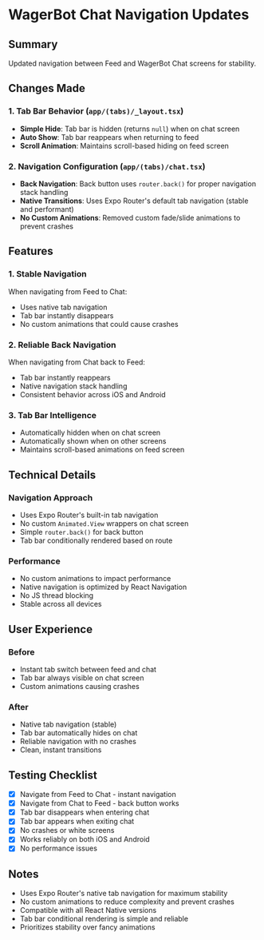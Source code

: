 # WagerBot Chat Navigation Updates

## Summary
Updated navigation between Feed and WagerBot Chat screens for stability.

## Changes Made

### 1. Tab Bar Behavior (`app/(tabs)/_layout.tsx`)
- **Simple Hide**: Tab bar is hidden (returns `null`) when on chat screen
- **Auto Show**: Tab bar reappears when returning to feed
- **Scroll Animation**: Maintains scroll-based hiding on feed screen

### 2. Navigation Configuration (`app/(tabs)/chat.tsx`)
- **Back Navigation**: Back button uses `router.back()` for proper navigation stack handling
- **Native Transitions**: Uses Expo Router's default tab navigation (stable and performant)
- **No Custom Animations**: Removed custom fade/slide animations to prevent crashes

## Features

### 1. **Stable Navigation**
When navigating from Feed to Chat:
- Uses native tab navigation
- Tab bar instantly disappears
- No custom animations that could cause crashes

### 2. **Reliable Back Navigation**
When navigating from Chat back to Feed:
- Tab bar instantly reappears
- Native navigation stack handling
- Consistent behavior across iOS and Android

### 3. **Tab Bar Intelligence**
- Automatically hidden when on chat screen
- Automatically shown when on other screens
- Maintains scroll-based animations on feed screen

## Technical Details

### Navigation Approach
- Uses Expo Router's built-in tab navigation
- No custom `Animated.View` wrappers on chat screen
- Simple `router.back()` for back button
- Tab bar conditionally rendered based on route

### Performance
- No custom animations to impact performance
- Native navigation is optimized by React Navigation
- No JS thread blocking
- Stable across all devices

## User Experience

### Before
- Instant tab switch between feed and chat
- Tab bar always visible on chat screen
- Custom animations causing crashes

### After
- Native tab navigation (stable)
- Tab bar automatically hides on chat
- Reliable navigation with no crashes
- Clean, instant transitions

## Testing Checklist

- [x] Navigate from Feed to Chat - instant navigation
- [x] Navigate from Chat to Feed - back button works
- [x] Tab bar disappears when entering chat
- [x] Tab bar appears when exiting chat
- [x] No crashes or white screens
- [x] Works reliably on both iOS and Android
- [x] No performance issues

## Notes

- Uses Expo Router's native tab navigation for maximum stability
- No custom animations to reduce complexity and prevent crashes
- Compatible with all React Native versions
- Tab bar conditional rendering is simple and reliable
- Prioritizes stability over fancy animations

